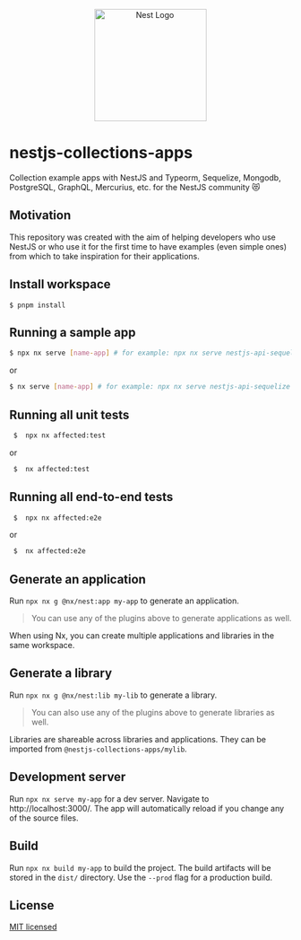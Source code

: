 <p align="center">
  <a href="http://nestjs.com/" target="blank"><img src="https://nestjs.com/img/logo-small.svg" width="200" alt="Nest Logo" /></a>
</p>

# nestjs-collections-apps

Collection example apps with NestJS and Typeorm, Sequelize, Mongodb, PostgreSQL, GraphQL, Mercurius, etc. for the NestJS community 😻


## Motivation

This repository was created with the aim of helping developers who use NestJS or who use it for the first time to have examples (even simple ones) from which to take inspiration for their applications.

## Install workspace

```
$ pnpm install
```

## Running a sample app

```bash
$ npx nx serve [name-app] # for example: npx nx serve nestjs-api-sequelize
```

or

```bash
$ nx serve [name-app] # for example: npx nx serve nestjs-api-sequelize
```

## Running all unit tests

```bash
 $  npx nx affected:test
```

or

```bash
 $  nx affected:test
```

## Running all end-to-end tests

```bash
 $  npx nx affected:e2e
```

or

```bash
 $  nx affected:e2e
```

## Generate an application

Run `npx nx g @nx/nest:app my-app` to generate an application.

> You can use any of the plugins above to generate applications as well.

When using Nx, you can create multiple applications and libraries in the same workspace.

## Generate a library

Run `npx nx g @nx/nest:lib my-lib` to generate a library.

> You can also use any of the plugins above to generate libraries as well.

Libraries are shareable across libraries and applications. They can be imported from `@nestjs-collections-apps/mylib`.

## Development server

Run `npx nx serve my-app` for a dev server. Navigate to http://localhost:3000/. The app will automatically reload if you change any of the source files.

## Build

Run `npx nx build my-app` to build the project. The build artifacts will be stored in the `dist/` directory. Use the `--prod` flag for a production build.

## License

[MIT licensed](LICENSE)
